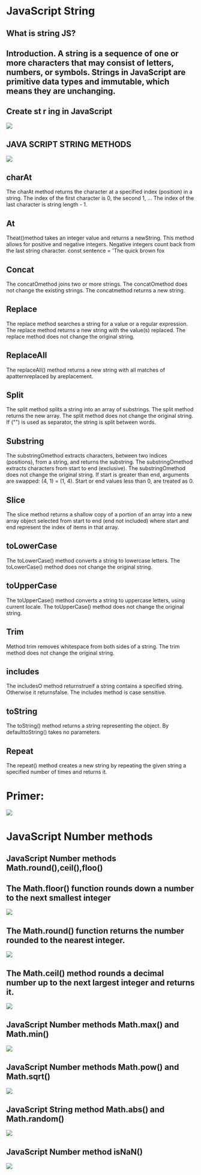 # JavaScript  String
## What is string JS?
## Introduction. A string is a sequence of one or more characters that may consist of letters, numbers, or symbols. Strings in JavaScript are primitive data types and immutable, which means they are unchanging.
## Create st r ing in JavaScript

![](./Снимок%20экрана%202023-11-22%20170504.png)

## JAVA SCRIPT STRING METHODS

![](Снимок%20экрана%202023-11-22%20170602.png)


## charAt
 The charAt method returns the character at a specified index (position) in a string.
The index of the first character is 0, the second 1, ...
The index of the last character is string length - 1.

>

## At
Theat()method takes an integer value and returns a newString.
This method allows for positive and negative integers. Negative integers count back from the last string character.
const sentence = 'The quick brown fox
>

## Concat
The concatOmethod joins two or more strings.
The concatOmethod does not change the existing strings.
The concatmethod returns a new string.
>
## Replace
The replace method searches a string for a value or a regular expression.
The replace method returns a new string with the value(s) replaced.
The replace method does not change the original string.
>

## ReplaceAll
The replaceAll() method returns a new string with all matches of apatternreplaced by areplacement.
>

## Split
The split method splits a string into an array of substrings. The split method returns the new array. The split method does not change the original string. If ("") is used as separator, the string is split between words.

>

## Substring
The substringOmethod extracts characters, between two indices (positions), from a string, and returns the substring.
The substringOmethod extracts characters from start to end (exclusive).
The substringOmethod does not change the original string.
If start is greater than end, arguments are swapped: (4, 1) = (1, 4).
Start or end values less than 0, are treated as 0.

>
 ## Slice
 The slice method returns a shallow copy of a portion of an array into a new array object selected from start to end (end not included) where start and end represent the index of items in that array.
 >

 ## toLowerCase
 The toLowerCase() method converts a string to lowercase letters.
The toLowerCase() method does not change the original string.
>

## toUpperCase
The toUpperCase() method converts a string to uppercase letters, using current locale.
The toUpperCase() method does not change the original string.
>

## Trim
Method trim removes whitespace from both sides of a string.
The trim method does not change the original string.
>

## includes
The includesO method returnstrueif a string contains a specified string.
Otherwise it returnsfalse.
The includes method is case sensitive.
>

## toString
The toString() method returns a string representing the object.
By defaulttoString() takes no parameters.
>

## Repeat
The repeat() method creates a new string by repeating the given string a specified number of times and returns it.
>



# Primer:

![](Снимок%20экрана%202023-11-23%20153740.png)








# JavaScript Number methods

## JavaScript Number methods Math.round(),ceil(),floo()
  
  ## The Math.floor() function rounds down a number to the next smallest integer

  ![](./floor.png)

>

  ## The Math.round() function returns the number rounded to the nearest integer.

  ![](./round.png)

  >

  ## The Math.ceil() method rounds a decimal number up to the next largest integer and returns it.

  ![](./ceil.png)
  >

  ## JavaScript Number methods Math.max() and Math.min()
  ![](./max%20and%20min.png)
  >

  ## JavaScript Number methods Math.pow() and Math.sqrt()
  ![](./pow%20and%20sqrt.png)

  >

  ## JavaScript String method Math.abs() and Math.random()

  ![](./abc%20and%20random.png)
  >

  ## JavaScript Number method isNaN()
  ![](./isNaN.png)
